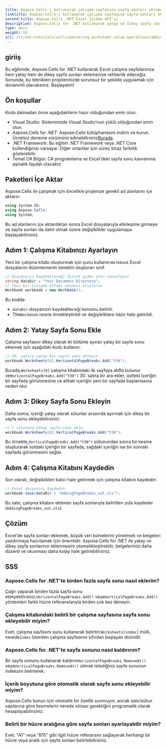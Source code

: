 ```yaml
---
title: Aspose.Cells'i kullanarak çalışma sayfasına sayfa sonları ekleme
linktitle: Aspose.Cells'i kullanarak çalışma sayfasına sayfa sonları ekleme
second_title: Aspose.Cells .NET Excel İşleme API'si
description: Aspose.Cells for .NET kullanarak yatay ve dikey sayfa sonlarını etkili bir şekilde ekleyerek Excel çalışma sayfalarınızı nasıl geliştireceğinizi keşfedin. Bu kapsamlı kılavuz, gerekli kurulum ve kodlama adımlarında size yol gösterir.
type: docs
weight: 10
url: /tr/net/tutorials/cells/mastering-worksheet-value-operations/adding-page-breaks/
---
```

## giriiş

Bu eğitimde, Aspose.Cells for .NET kullanarak Excel çalışma sayfalarınıza hem yatay hem de dikey sayfa sonları eklemenize rehberlik edeceğiz. Sonunda, bu teknikleri projelerinizde sorunsuz bir şekilde uygulamak için donanımlı olacaksınız. Başlayalım!

## Ön koşullar
Koda dalmadan önce aşağıdakilerin hazır olduğundan emin olun:
- Visual Studio: Sisteminizde Visual Studio'nun yüklü olduğundan emin olun.
-  Aspose.Cells for .NET: Aspose.Cells kütüphanesini indirin ve kurun. Ücretsiz deneme sürümünü edinebilirsiniz[Burada](https://releases.aspose.com/cells/net/).
- .NET Framework: Bu eğitim .NET Framework veya .NET Core kullandığınızı varsayar. Diğer ortamlar için süreç biraz farklılık gösterebilir.
- Temel C# Bilgisi: C# programlama ve Excel'deki sayfa sonu kavramına aşinalık faydalı olacaktır.

## Paketleri İçe Aktar
Aspose.Cells ile çalışmak için öncelikle projenize gerekli ad alanlarını içe aktarın:

```csharp
using System.IO;
using Aspose.Cells;
using System;
```

Bu ad alanlarını içe aktardıktan sonra Excel dosyalarıyla etkileşime girmeye ve sayfa sonları da dahil olmak üzere değişiklikler uygulamaya başlayabilirsiniz.

## Adım 1: Çalışma Kitabınızı Ayarlayın
 Yeni bir çalışma kitabı oluşturmak için şunu kullanın:`Workbook` Excel dosyalarını düzenlemenin temelini oluşturan sınıf.

```csharp
// Dosyanızın kaydedileceği dizine giden yolu tanımlayın
string dataDir = "Your Document Directory";
// Yeni bir Çalışma Kitabı nesnesi oluşturun
Workbook workbook = new Workbook();
```
Bu kodda:
- `dataDir` dosyanızın kaydedileceği konumu belirtir.
-  The`Workbook` nesne örnekleştirildi ve değişikliklere hazır hale getirildi.

## Adım 2: Yatay Sayfa Sonu Ekle
Çalışma sayfasını dikey olarak iki bölüme ayıran yatay bir sayfa sonu eklemek için aşağıdaki kodu kullanın:

```csharp
// 30. satıra yatay bir sayfa sonu ekleyin
workbook.Worksheets[0].HorizontalPageBreaks.Add("Y30");
```
 Burada,`Worksheets[0]` çalışma kitabındaki ilk sayfaya atıfta bulunur ve`HorizontalPageBreaks.Add("Y30")` 30. satıra bir ara ekler, üstteki içeriğin bir sayfada görünmesine ve alttaki içeriğin yeni bir sayfada başlamasına neden olur.

## Adım 3: Dikey Sayfa Sonu Ekleyin
Daha sonra, içeriği yatay olarak sütunlar arasında ayırmak için dikey bir sayfa sonu ekleyebilirsiniz:

```csharp
// Y sütununa dikey sayfa sonu ekle
workbook.Worksheets[0].VerticalPageBreaks.Add("Y30");
```
 Bu örnekte,`VerticalPageBreaks.Add("Y30")` sütunundan sonra bir kesme oluşturarak soldaki içeriğin bir sayfada, sağdaki içeriğin ise bir sonraki sayfada görünmesini sağlar.

## Adım 4: Çalışma Kitabını Kaydedin
Son olarak, değişiklikleri kalıcı hale getirmek için çalışma kitabını kaydedin:

```csharp
// Excel dosyasını kaydedin
workbook.Save(dataDir + "AddingPageBreaks_out.xls");
```
Bu satır, çalışma kitabını eklenen sayfa sonlarıyla belirtilen yola kaydeder (`AddingPageBreaks_out.xls`).

## Çözüm
Excel'de sayfa sonları eklemek, büyük veri kümelerini yönetmek ve belgeleri yazdırmaya hazırlamak için önemlidir. Aspose.Cells for .NET ile yatay ve dikey sayfa sonlarının eklenmesini otomatikleştirebilir, belgelerinizi daha düzenli ve okunması daha kolay hale getirebilirsiniz.

## SSS

### Aspose.Cells for .NET'te birden fazla sayfa sonu nasıl eklerim?
 Çağrı yaparak birden fazla sayfa sonu ekleyebilirsiniz.`HorizontalPageBreaks.Add()` veya`VerticalPageBreaks.Add()` yöntemleri farklı hücre referanslarıyla birden çok kez deneyin.

### Çalışma kitabındaki belirli bir çalışma sayfasına sayfa sonu ekleyebilir miyim?
 Evet, çalışma sayfasını şunu kullanarak belirtin:`Worksheets[index]` mülk, nerede`index` İstenilen çalışma sayfasının sıfırdan başlayan dizinidir.

### Aspose.Cells for .NET'te sayfa sonunu nasıl kaldırırım?
Bir sayfa sonunu kullanarak kaldırın`HorizontalPageBreaks.RemoveAt()` veya`VerticalPageBreaks.RemoveAt()` silmek istediğiniz sayfa sonunun indeksini belirterek.

### İçerik boyutuna göre otomatik olarak sayfa sonu ekleyebilir miyim?
Aspose.Cells bunun için otomatik bir özellik sunmuyor, ancak satır/sütun sayılarına göre kesmelerin nerede olması gerektiğini programatik olarak hesaplayabilirsiniz.

### Belirli bir hücre aralığına göre sayfa sonları ayarlayabilir miyim?
Evet, "A1" veya "B15" gibi ilgili hücre referansını sağlayarak herhangi bir hücre veya aralık için sayfa sonları belirtebilirsiniz.